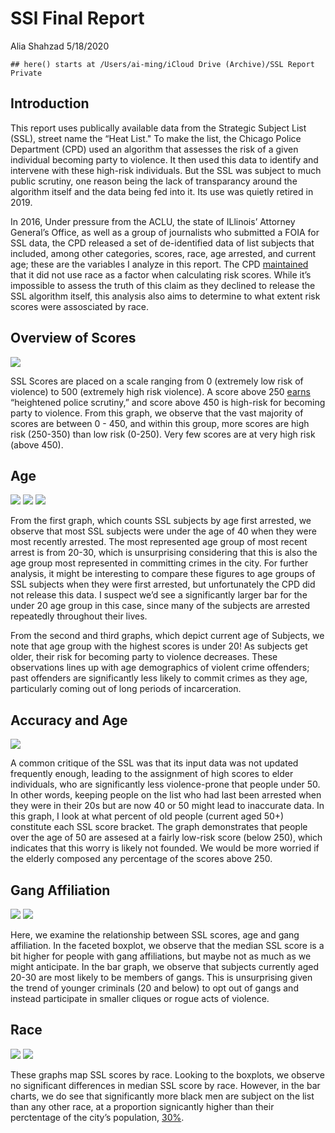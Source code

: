 SSl Final Report
================
Alia Shahzad
5/18/2020

    ## here() starts at /Users/ai-ming/iCloud Drive (Archive)/SSL Report Private

## Introduction

This report uses publically available data from the Strategic Subject
List (SSL), street name the “Heat List."
To make the list, the Chicago Police Department (CPD) used an algorithm
that assesses the risk of a given individual becoming party to violence.
It then used this data to identify and intervene with these high-risk individuals. 
But the SSL was subject to much public scrutiny, 
one reason being the lack of transparancy around the algorithm itself
and the data being fed into it. Its use was quietly retired in
2019.

In 2016, Under pressure from the ACLU, the state of ILlinois’ Attorney General’s
Office, as well as a group of journalists who submitted a FOIA for SSL
data, the CPD released a set of de-identified data of list
subjects that included, among other categories, scores, race, age
arrested, and current age; these are the variables I analyze in this
report. The CPD
[maintained](https://chicagounbound.uchicago.edu/cgi/viewcontent.cgi?article=1636&context=uclf)
that it did not use race as a factor when calculating risk scores. While
it’s impossible to assess the truth of this claim as they declined to
release the SSL algorithm itself, this analysis also aims to determine
to what extent risk scores were assosciated by race.

## Overview of Scores

![](images/ssl%20scores%20overview%20graph-1.png)

SSL Scores are placed on a scale ranging from 0 (extremely low risk of
violence) to 500 (extremely high risk violence). A score above 250
[earns](https://medium.com/equal-future/how-strategic-is-chicagos-strategic-subjects-list-upturn-investigates-9e5b4b235a7c)
“heightened police scrutiny,” and score above 450 is high-risk for
becoming party to violence. From this graph, we observe that the vast
majority of scores are between 0 - 450, and within this group, more
scores are high risk (250-350) than low risk (0-250). Very few scores
are at very high risk (above 450).

## Age

![](images/scores%20by%20age-1.png)
![](images/ssl%20scores%20by%20age%20group-1.png)
![](images/ssl%20scores%20by%20age%20group-2.png)

From the first graph, which counts SSL subjects by age first arrested,
we observe that most SSL subjects were under the age of 40 when they
were most recently arrested. The most represented age group of most
recent arrest is from 20-30, which is unsurprising considering that this
is also the age group most represented in committing crimes in the city.
For further analysis, it might be interesting to compare these figures
to age groups of SSL subjects when they were first arrested, but
unfortunately the CPD did not release this data. I suspect we’d see a
significantly larger bar for the under 20 age group in this case, since
many of the subjects are arrested repeatedly throughout their lives.

From the second and third graphs, which depict current age of Subjects,
we note that age group with the highest scores is under 20\! As subjects
get older, their risk for becoming party to violence decreases. These
observations lines up with age demographics of violent crime offenders;
past offenders are significantly less likely to commit crimes as they
age, particularly coming out of long periods of incarceration.

## Accuracy and Age

![](images/oldies%20visualization-1.png)

A common critique of the SSL was that its input data was not updated
frequently enough, leading to the assignment of high scores to elder
individuals, who are significantly less violence-prone that people under
50. In other words, keeping people on the list who had last been
arrested when they were in their 20s but are now 40 or 50 might lead to
inaccurate data. In this graph, I look at what percent of old people
(current aged 50+) constitute each SSL score bracket. The graph
demonstrates that people over the age of 50 are assesed at a fairly
low-risk score (below 250), which indicates that this worry is likely
not founded. We would be more worried if the elderly composed any
percentage of the scores above 250.

## Gang Affiliation

![](images/age%20&%20gang%20affiliation-2.png)
![](images/age%20&%20gang%20affiliation-1.png)

Here, we examine the relationship between SSL scores, age and gang
affiliation. In the faceted boxplot, we observe that the median SSL
score is a bit higher for people with gang affiliations, but maybe not
as much as we might anticipate. In the bar graph, we observe that
subjects currently aged 20-30 are most likely to be members of gangs.
This is unsurprising given the trend of younger criminals (20 and below)
to opt out of gangs and instead participate in smaller cliques or rogue
acts of violence.

## Race

![](images/by%20race-1.png) ![](images/by%20race-2.png)

These graphs map SSL scores by race. Looking to the boxplots, we observe
no significant differences in median SSL score by race. However, in the
bar charts, we do see that significantly more black men are subject on
the list than any other race, at a proportion signicantly higher than
their perctentage of the city’s population,
[30%](https://www.census.gov/quickfacts/chicagocityillinois).
